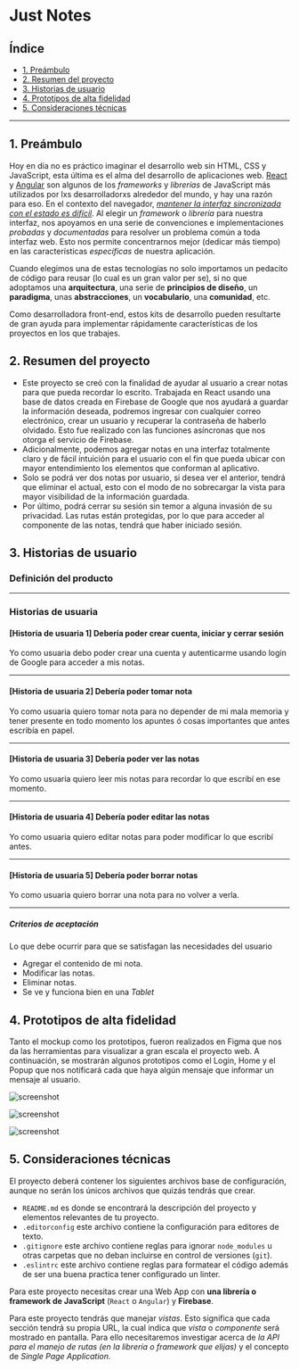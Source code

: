 # Just Notes

## Índice

* [1. Preámbulo](#1-preámbulo)
* [2. Resumen del proyecto](#2-resumen-del-proyecto)
* [3. Historias de usuario](#3-historias-de-usuario)
* [4. Prototipos de alta fidelidad](#4-prototipos-de-alta-fidelidad)
* [5. Consideraciones técnicas](#5-consideraciones-técnicas)

***

## 1. Preámbulo

Hoy en día no es práctico imaginar el desarrollo web sin HTML, CSS y JavaScript,
esta última es el alma del desarrollo de aplicaciones web.
[React](https://reactjs.org/) y [Angular](https://angular.io/)
son algunos de los _frameworks_ y _librerías_ de JavaScript más utilizados por
lxs desarrolladorxs alrededor del mundo, y hay una razón para eso.
En el contexto del navegador, [_mantener la interfaz sincronizada con el estado
es difícil_](https://medium.com/dailyjs/the-deepest-reason-why-modern-javascript-frameworks-exist-933b86ebc445).
Al elegir un _framework_ o _librería_ para nuestra interfaz, nos apoyamos en una
serie de convenciones e implementaciones _probadas_ y _documentadas_ para
resolver un problema común a toda interfaz web. Esto nos permite concentrarnos
mejor (dedicar más tiempo) en las características _específicas_ de
nuestra aplicación.

Cuando elegimos una de estas tecnologías no solo importamos un pedacito de
código para reusar (lo cual es un gran valor per se), si no que adoptamos una
**arquitectura**, una serie de **principios de diseño**, un **paradigma**, unas
**abstracciones**, un **vocabulario**, una **comunidad**, etc.

Como desarrolladora front-end, estos kits de desarrollo pueden resultarte
de gran ayuda para implementar rápidamente características de los proyectos en
los que trabajes.

## 2. Resumen del proyecto

* Este proyecto se creó con la finalidad de ayudar al usuario a crear notas para que pueda recordar lo escrito. Trabajada en React usando una base de datos creada en Firebase de Google que nos ayudará a guardar la información deseada, podremos ingresar con cualquier correo electrónico, crear un usuario y recuperar la contraseña de haberlo olvidado. Esto fue realizado con las funciones asíncronas que nos otorga el servicio de Firebase.
* Adicionalmente, podemos agregar notas en una interfaz totalmente claro y de fácil intuición para el usuario con el fin que pueda ubicar con mayor entendimiento los elementos que conforman al aplicativo.
* Solo se podrá ver dos notas por usuario, si desea ver el anterior, tendrá que eliminar el actual, esto con el modo de no sobrecargar la vista para mayor visibilidad de la información guardada. 
* Por último, podrá cerrar su sesión sin temor a alguna invasión de su privacidad. Las rutas están protegidas, por lo que para acceder al componente de las notas, tendrá que haber iniciado sesión.

## 3. Historias de usuario

### Definición del producto

***

### Historias de usuaria

#### [Historia de usuaria 1] Debería poder crear cuenta, iniciar y cerrar sesión

Yo como usuaria debo poder crear una cuenta y autenticarme usando login de
Google para acceder a mis notas.

***

#### [Historia de usuaria 2] Debería poder tomar nota

Yo como usuaria quiero tomar nota para no depender de mi mala
memoria y tener presente en todo momento los apuntes ó cosas importantes que
antes escribía en papel.

***

#### [Historia de usuaria 3] Debería poder ver las notas

Yo como usuaria quiero leer mis notas para recordar lo que escribí
en ese momento.

***

#### [Historia de usuaria 4] Debería poder editar las notas

Yo como usuaria quiero editar notas para poder modificar lo que
escribí antes.

***

#### [Historia de usuaria 5] Debería poder borrar notas

Yo como usuaria quiero borrar una nota para no volver a verla.

***

##### Criterios de aceptación

Lo que debe ocurrir para que se satisfagan las necesidades del usuario

* Agregar el contenido de mi nota.
* Modificar las notas.
* Eliminar notas.
* Se ve y funciona bien en una _Tablet_

## 4. Prototipos de alta fidelidad

Tanto el mockup como los prototipos, fueron realizados en Figma que nos da las herramientas para visualizar a gran escala el proyecto web. A continuación, se mostrarán algunos prototipos como el Login, Home y el Popup que nos notificará cada que haya algún mensaje que informar un mensaje al usuario.

![screenshot](https://i.ibb.co/zZWkTJY/Captura-de-pantalla-2023-11-20-015149.png)

![screenshot](https://i.ibb.co/x15np3b/Captura-de-pantalla-2023-11-20-015134.png)

![screenshot](https://i.ibb.co/pQFNqCC/Captura-de-pantalla-2023-11-20-014833.png)

## 5. Consideraciones técnicas
El proyecto deberá contener los siguientes archivos base de configuración,
aunque no serán los únicos archivos que quizás tendrás que crear.

* `README.md` es donde se encontrará la descripción del proyecto y elementos
  relevantes de tu proyecto.
* `.editorconfig` este archivo contiene la configuración para editores de texto.
* `.gitignore`  este archivo contiene reglas para ignorar `node_modules` u otras
  carpetas que no deban incluirse en control de versiones (`git`).
* `.eslintrc` este archivo contiene reglas para formatear el código además de
  ser una buena practica tener configurado un linter.

Para este proyecto necesitas crear una Web App con **una librería o
framework de JavaScript** (`React` o `Angular`) y **Firebase**.

Para este proyecto tendrás que manejar _vistas_. Esto significa que cada sección
tendrá su propia URL, la cual indica que _vista_ o _componente_ será mostrado en
pantalla. Para ello necesitaremos investigar acerca de _la API para el manejo de
rutas (en la librería o framework que elijas)_ y el concepto de _Single Page
Application_.
